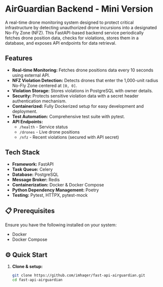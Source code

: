 # AirGuardian Backend - Mini Version

A real-time drone monitoring system designed to protect critical infrastructure by detecting unauthorized drone incursions into a designated No-Fly Zone (NFZ). This FastAPI-based backend service periodically fetches drone position data, checks for violations, stores them in a database, and exposes API endpoints for data retrieval.

## Features

- **Real-time Monitoring:** Fetches drone positions data every 10 seconds using external API.
- **NFZ Violation Detection:** Detects drones that enter the 1,000-unit radius No-Fly Zone centered at `[0, 0]`.
- **Violation Storage:** Stores violations in PostgreSQL with owner details.
- **Security:** Protects sensitive violation data with a secret header authentication mechanism.
- **Containerized:** Fully Dockerized setup for easy development and deployment.
- **Test Automation:** Comprehensive test suite with pytest.
- **API Endpoints:** 
  - `/health` - Service status
  - `/drones` - Live drone positions
  - `/nfz` - Recent violations (secured with API secret)

## Tech Stack

-   **Framework:** FastAPI
-   **Task Queue:** Celery
-   **Database:** PostgreSQL
-   **Message Broker:** Redis
-   **Containerization:** Docker & Docker Compose
-   **Python Dependency Management:** Poetry
-   **Testing:** Pytest, HTTPX, pytest-mock

## 📋 Prerequisites

Ensure you have the following installed on your system:
-   Docker
-   Docker Compose
## ⚙️ Quick Start

1. **Clone & setup:**

   ```bash
   git clone https://github.com/imhaqer/fast-api-airguardian.git
   cd fast-api-airguardian


